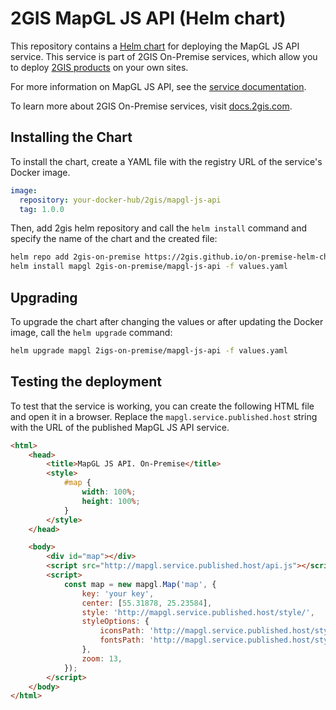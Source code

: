 # 2GIS MapGL JS API (Helm chart)

This repository contains a [Helm chart](https://helm.sh/docs/topics/charts/) for deploying the MapGL JS API service. This service is part of 2GIS On-Premise services, which allow you to deploy [2GIS products](https://dev.2gis.com/) on your own sites.

For more information on MapGL JS API, see the [service documentation](https://docs.2gis.com/en/on-premise/map).

To learn more about 2GIS On-Premise services, visit [docs.2gis.com](https://docs.2gis.com/en/on-premise/overview).

## Installing the Chart

To install the chart, create a YAML file with the registry URL of the service's Docker image.

```yaml
image:
  repository: your-docker-hub/2gis/mapgl-js-api
  tag: 1.0.0
```

Then, add 2gis helm repository and call the `helm install` command and specify the name of the chart and the created file:

```bash
helm repo add 2gis-on-premise https://2gis.github.io/on-premise-helm-charts
helm install mapgl 2gis-on-premise/mapgl-js-api -f values.yaml
```

## Upgrading

To upgrade the chart after changing the values or after updating the Docker image, call the `helm upgrade` command:

```bash
helm upgrade mapgl 2igs-on-premise/mapgl-js-api -f values.yaml
```

## Testing the deployment

To test that the service is working, you can create the following HTML file and open it in a browser. Replace the `mapgl.service.published.host` string with the URL of the published MapGL JS API service.

```html
<html>
    <head>
        <title>MapGL JS API. On-Premise</title>
        <style>
            #map {
                width: 100%;
                height: 100%;
            }
        </style>
    </head>

    <body>
        <div id="map"></div>
        <script src="http://mapgl.service.published.host/api.js"></script>
        <script>
            const map = new mapgl.Map('map', {
                key: 'your key',
                center: [55.31878, 25.23584],
                style: 'http://mapgl.service.published.host/style/',
                styleOptions: {
                    iconsPath: 'http://mapgl.service.published.host/style/images/',
                    fontsPath: 'http://mapgl.service.published.host/style/fonts/',
                },
                zoom: 13,
            });
        </script>
    </body>
</html>
```

